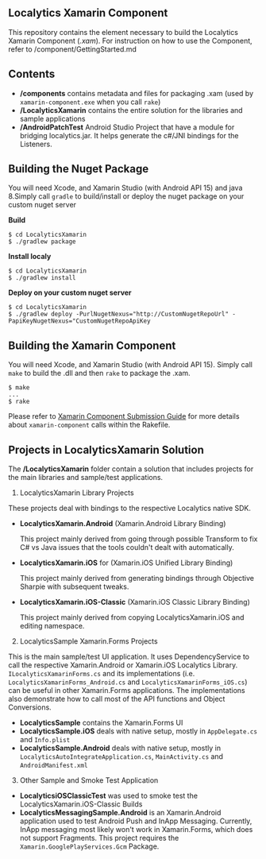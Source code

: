 Localytics Xamarin Component
---
This repository contains the element necessary to build the Localytics Xamarin Component (*.xam*).  For instruction on how to use the Component, refer to /component/GettingStarted.md

## Contents
* **/components** contains metadata and files for packaging .xam (used by `xamarin-component.exe` when you call `rake`)
* **/LocalyticsXamarin** contains the entire solution for the libraries and sample applications
* **/AndroidPatchTest** Android Studio Project that have a module for bridging localytics.jar. It helps generate the c#/JNI bindings for the Listeners.

## Building the Nuget Package
You will need Xcode, and Xamarin Studio (with Android API 15) and java 8.Simply call `gradle` to build/install or deploy the nuget package on your custom nuget server

**Build**
```
$ cd LocalyticsXamarin
$ ./gradlew package
```

**Install localy**
```
$ cd LocalyticsXamarin
$ ./gradlew install
```

**Deploy on your custom nuget server**
```
$ cd LocalyticsXamarin
$ ./gradlew deploy -PurlNugetNexus="http://CustomNugetRepoUrl" -PapiKeyNugetNexus="CustomNugetRepoApiKey
```

## Building the Xamarin Component
You will need Xcode, and Xamarin Studio (with Android API 15). Simply call `make` to build the .dll and then `rake` to package the .xam.
```
$ make
...
$ rake
```
Please refer to [Xamarin Component Submission Guide](https://developer.xamarin.com/guides/cross-platform/advanced/submitting_components/component_submission_guide/)
for more details about `xamarin-component` calls within the Rakefile.

## Projects in LocalyticsXamarin Solution
The **/LocalyticsXamarin** folder contain a solution that includes projects for the main libraries and sample/test applications.

1. LocalyticsXamarin Library Projects
   
  These projects deal with bindings to the respective Localytics native SDK.
  * **LocalyticsXamarin.Android** (Xamarin.Android Library Binding)
    
    This project mainly derived from going through possible Transform to fix C# vs Java issues that the tools couldn't dealt with automatically.
  * **LocalyticsXamarin.iOS** for (Xamarin.iOS Unified Library Binding)
    
    This project mainly derived from generating bindings through Objective Sharpie with subsequent tweaks.
  * **LocalyticsXamarin.iOS-Classic** (Xamarin.iOS Classic Library Binding)
    
    This project mainly derived from copying LocalyticsXamarin.iOS and editing namespace.

2. LocalyticsSample Xamarin.Forms Projects
  
  This is the main sample/test UI application. It uses DependencyService to call the respective Xamarin.Android or Xamarin.iOS Localytics Library. `ILocalyticsXamarinForms.cs` and its implementations (i.e. `LocalyticsXamarinForms_Android.cs` and `LocalyticsXamarinForms_iOS.cs`) can be useful in other Xamarin.Forms applications. The implementations also demonstrate how to call most of the API functions and Object Conversions.
  * **LocalyticsSample** contains the Xamarin.Forms UI
  * **LocalyticsSample.iOS** deals with native setup, mostly in `AppDelegate.cs` and `Info.plist`
  * **LocalyticsSample.Android** deals with native setup, mostly in `LocalyticsAutoIntegrateApplication.cs`, `MainActivity.cs` and `AndroidManifest.xml`

3. Other Sample and Smoke Test Application
  * **LocalyticsiOSClassicTest** was used to smoke test the LocalyticsXamarin.iOS-Classic Builds
  * **LocalyticsMessagingSample.Android** is an Xamarin.Android application used to test Android Push and InApp Messaging. Currently, InApp messaging most likely won't work in Xamarin.Forms, which does not support Fragments. This project requires the `Xamarin.GooglePlayServices.Gcm` Package.
